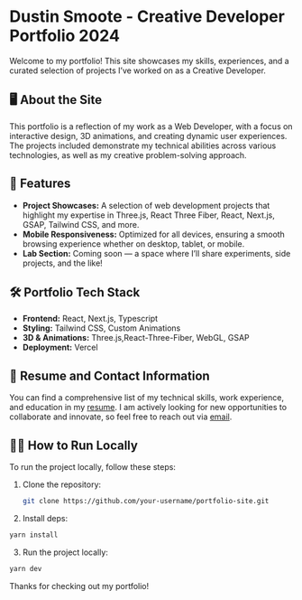 # Dustin Smoote - Creative Developer Portfolio 2024

Welcome to my portfolio! This site showcases my skills, experiences, and a curated selection of projects I’ve worked on as a Creative Developer.

## 🖥️ About the Site

This portfolio is a reflection of my work as a Web Developer, with a focus on interactive design, 3D animations, and creating dynamic user experiences. The projects included demonstrate my technical abilities across various technologies, as well as my creative problem-solving approach.

## 🚀 Features

- **Project Showcases:** A selection of web development projects that highlight my expertise in Three.js, React Three Fiber, React, Next.js, GSAP, Tailwind CSS, and more.
- **Mobile Responsiveness:** Optimized for all devices, ensuring a smooth browsing experience whether on desktop, tablet, or mobile.
- **Lab Section:** Coming soon — a space where I’ll share experiments, side projects, and the like!

## 🛠️ Portfolio Tech Stack

- **Frontend:** React, Next.js, Typescript
- **Styling:** Tailwind CSS, Custom Animations
- **3D & Animations:** Three.js,React-Three-Fiber, WebGL, GSAP
- **Deployment:** Vercel

## 📄 Resume and Contact Information

You can find a comprehensive list of my technical skills, work experience, and education in my [resume](/resume.pdf). I am actively looking for new opportunities to collaborate and innovate, so feel free to reach out via [email](mailto:dustinsmoote@gmail.com).

## 🧑‍💻 How to Run Locally

To run the project locally, follow these steps:

1. Clone the repository:
   ```bash
   git clone https://github.com/your-username/portfolio-site.git
   ```
2. Install deps:
  ```bash
  yarn install
  ```
3. Run the project locally:
  ```bash
  yarn dev
  ```

Thanks for checking out my portfolio!
